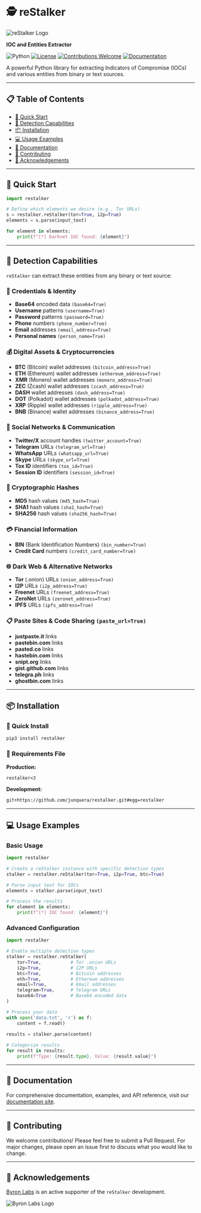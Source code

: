 # 🕵️ reStalker

![reStalker Logo](doc/img/icon.png)

**IOC and Entities Extractor**

![Python](https://img.shields.io/badge/python-3670A0?style=for-the-badge&logo=python&logoColor=ffdd54)
[![License](https://img.shields.io/badge/license-MIT-blue.svg?style=for-the-badge)](LICENSE)
[![Contributions Welcome](https://img.shields.io/badge/contributions-welcome-brightgreen.svg?style=for-the-badge)](https://github.com/dwyl/esta/issues)
[![Documentation](https://img.shields.io/badge/docs-available-blue.svg?style=for-the-badge)](https://deepwiki.com/junquera/restalker)

A powerful Python library for extracting Indicators of Compromise (IOCs) and various entities from binary or text sources.

---

## 📋 Table of Contents

- [🚀 Quick Start](#-quick-start)
- [🎯 Detection Capabilities](#-detection-capabilities)
- [📦 Installation](#-installation)
- [💻 Usage Examples](#-usage-examples)
- [📖 Documentation](#-documentation)
- [🤝 Contributing](#-contributing)
- [🙏 Acknowledgements](#-acknowledgements)

---

## 🚀 Quick Start

```python
import restalker

# Define which elements we desire (e.g., Tor URLs)
s = restalker.reStalker(tor=True, i2p=True)
elements = s.parse(input_text)

for element in elements:
    print(f"[*] Darknet IOC found: {element}")
```

---

## 🎯 Detection Capabilities

`reStalker` can extract these entities from any binary or text source:

### 🔐 Credentials & Identity

- **Base64** encoded data `(base64=True)`
- **Username** patterns `(username=True)`
- **Password** patterns `(password=True)`
- **Phone** numbers `(phone_number=True)`
- **Email** addresses `(email_address=True)`
- **Personal names** `(person_name=True)`

### 💰 Digital Assets & Cryptocurrencies

- **BTC** (Bitcoin) wallet addresses `(bitcoin_address=True)`
- **ETH** (Ethereum) wallet addresses `(ethereum_address=True)`
- **XMR** (Monero) wallet addresses `(monero_address=True)`
- **ZEC** (Zcash) wallet addresses `(zcash_address=True)`
- **DASH** wallet addresses `(dash_address=True)`
- **DOT** (Polkadot) wallet addresses `(polkadot_address=True)`
- **XRP** (Ripple) wallet addresses `(ripple_address=True)`
- **BNB** (Binance) wallet addresses `(binance_address=True)`

### 📱 Social Networks & Communication

- **Twitter/X** account handles `(twitter_account=True)`
- **Telegram** URLs `(telegram_url=True)`
- **WhatsApp** URLs `(whatsapp_url=True)`
- **Skype** URLs `(skype_url=True)`
- **Tox ID** identifiers `(tox_id=True)`
- **Session ID** identifiers `(session_id=True)`

### 🔐 Cryptographic Hashes

- **MD5** hash values `(md5_hash=True)`
- **SHA1** hash values `(sha1_hash=True)`
- **SHA256** hash values `(sha256_hash=True)`

### 💳 Financial Information

- **BIN** (Bank Identification Numbers) `(bin_number=True)`
- **Credit Card** numbers `(credit_card_number=True)`

### 🌐 Dark Web & Alternative Networks

- **Tor** (.onion) URLs `(onion_address=True)`
- **I2P** URLs `(i2p_address=True)`
- **Freenet** URLs `(freenet_address=True)`
- **ZeroNet** URLs `(zeronet_address=True)`
- **IPFS** URLs `(ipfs_address=True)`

### 📋 Paste Sites & Code Sharing `(paste_url=True)`

- **justpaste.it** links
- **pastebin.com** links
- **pasted.co** links
- **hastebin.com** links
- **snipt.org** links
- **gist.github.com** links
- **telegra.ph** links
- **ghostbin.com** links

---

## 📦 Installation

### 🚀 Quick Install

```bash
pip3 install restalker
```

### 📄 Requirements File

**Production:**

```txt
restalker<3
```

**Development:**

```txt
git+https://github.com/junquera/restalker.git#egg=restalker
```

---

## 💻 Usage Examples

### Basic Usage

```python
import restalker

# Create a reStalker instance with specific detection types
stalker = restalker.reStalker(tor=True, i2p=True, btc=True)

# Parse input text for IOCs
elements = stalker.parse(input_text)

# Process the results
for element in elements:
    print(f"[*] IOC found: {element}")
```

### Advanced Configuration

```python
import restalker

# Enable multiple detection types
stalker = restalker.reStalker(
    tor=True,           # Tor .onion URLs
    i2p=True,           # I2P URLs
    btc=True,           # Bitcoin addresses
    eth=True,           # Ethereum addresses
    email=True,         # Email addresses
    telegram=True,      # Telegram URLs
    base64=True         # Base64 encoded data
)

# Process your data
with open('data.txt', 'r') as f:
    content = f.read()
    
results = stalker.parse(content)

# Categorize results
for result in results:
    print(f"Type: {result.type}, Value: {result.value}")
```

---

## 📖 Documentation

For comprehensive documentation, examples, and API reference, visit our [documentation site](https://deepwiki.com/junquera/restalker).

---

## 🤝 Contributing

We welcome contributions! Please feel free to submit a Pull Request. For major changes, please open an issue first to discuss what you would like to change.

---

## 🙏 Acknowledgements

[Byron Labs](https://byronlabs.io/) is an active supporter of the `reStalker` development.

![Byron Labs Logo](doc/img/logo_byronlabs.png)
